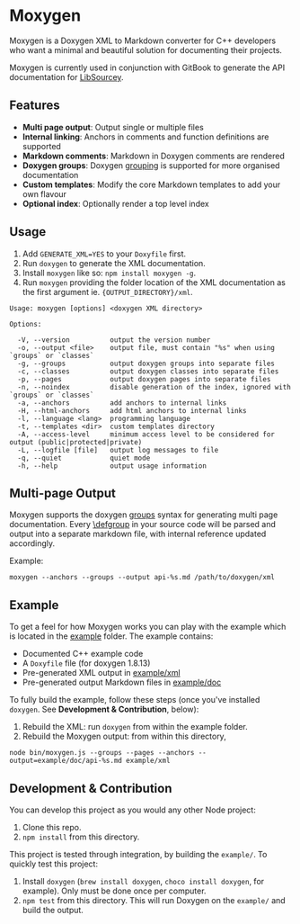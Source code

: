 # Moxygen

Moxygen is a Doxygen XML to Markdown converter for C++ developers who want a minimal and beautiful solution for documenting their projects.

Moxygen is currently used in conjunction with GitBook to generate the API documentation for [LibSourcey](http://sourcey.com/libsourcey/).

## Features

* **Multi page output**: Output single or multiple files
* **Internal linking**: Anchors in comments and function definitions are supported
* **Markdown comments**: Markdown in Doxygen comments are rendered
* **Doxygen groups**: Doxygen [grouping](http://www.doxygen.nl/manual/grouping.html) is supported for more organised documentation
* **Custom templates**: Modify the core Markdown templates to add your own flavour
* **Optional index**: Optionally render a top level index

## Usage

1. Add `GENERATE_XML=YES` to your `Doxyfile` first.
2. Run `doxygen` to generate the XML documentation.
3. Install `moxygen` like so: `npm install moxygen -g`.
4. Run `moxygen` providing the folder location of the XML documentation as the first argument ie. `{OUTPUT_DIRECTORY}/xml`.  
  ```
  Usage: moxygen [options] <doxygen XML directory>

  Options:

    -V, --version          output the version number
    -o, --output <file>    output file, must contain "%s" when using `groups` or `classes`
    -g, --groups           output doxygen groups into separate files
    -c, --classes          output doxygen classes into separate files
    -p, --pages            output doxygen pages into separate files
    -n, --noindex          disable generation of the index, ignored with `groups` or `classes`
    -a, --anchors          add anchors to internal links
    -H, --html-anchors     add html anchors to internal links
    -l, --language <lang>  programming language
    -t, --templates <dir>  custom templates directory
    -A, --access-level     minimum access level to be considered for output (public|protected|private)
    -L, --logfile [file]   output log messages to file
    -q, --quiet            quiet mode
    -h, --help             output usage information
  ```

## Multi-page Output

Moxygen supports the doxygen [groups](http://www.doxygen.nl/manual/grouping.html#modules) syntax for generating multi page documentation. Every [\defgroup](http://www.doxygen.nl/manual/commands.html#cmddefgroup) in your source code will be parsed and output into a separate markdown file, with internal reference updated accordingly.

Example:

```
moxygen --anchors --groups --output api-%s.md /path/to/doxygen/xml
```

## Example

To get a feel for how Moxygen works you can play with the example which is located in the [example](/example) folder. The example contains:

* Documented C++ example code
* A `Doxyfile` file (for doxygen 1.8.13)
* Pre-generated XML output in [example/xml](/example/xml)
* Pre-generated output Markdown files in [example/doc](/example/doc)

To fully build the example, follow these steps (once you've installed `doxygen`. See **Development & Contribution**, below):

1. Rebuild the XML: run `doxygen` from within the example folder.
2. Rebuild the Moxygen output: from within this directory,

```
node bin/moxygen.js --groups --pages --anchors --output=example/doc/api-%s.md example/xml
```

## Development & Contribution

You can develop this project as you would any other Node project:

1. Clone this repo.
2. `npm install` from this directory.

This project is tested through integration, by building the `example/`. To quickly test this project:

1. Install `doxygen` (`brew install doxygen`, `choco install doxygen`, for example). Only must be done once per computer.
2. `npm test` from this directory. This will run Doxygen on the `example/` and build the output.
